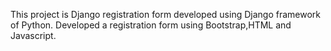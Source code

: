 This project is Django registration form developed using Django framework of Python.
Developed a registration form using Bootstrap,HTML and Javascript.
